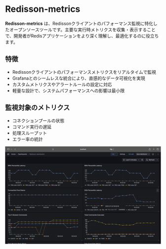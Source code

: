# Redisson-metrics

**Redisson-metrics** は、Redissonクライアントのパフォーマンス監視に特化したオープンソースツールです。主要な実行時メトリクスを収集・表示することで、開発者がRedisアプリケーションをより深く理解し、最適化するのに役立ちます。

## 特徴

* Redissonクライアントのパフォーマンスメトリクスをリアルタイムで監視
* Grafanaとのシームレスな統合により、直感的なデータ可視化を実現
* カスタムメトリクスやアラートルールの設定に対応
* 軽量な設計で、システムパフォーマンスへの影響は最小限

## 監視対象のメトリクス

* コネクションプールの状態
* コマンド実行の遅延
* 処理スループット
* エラー率の統計

![Screenshot](./docs/screenshot.png)